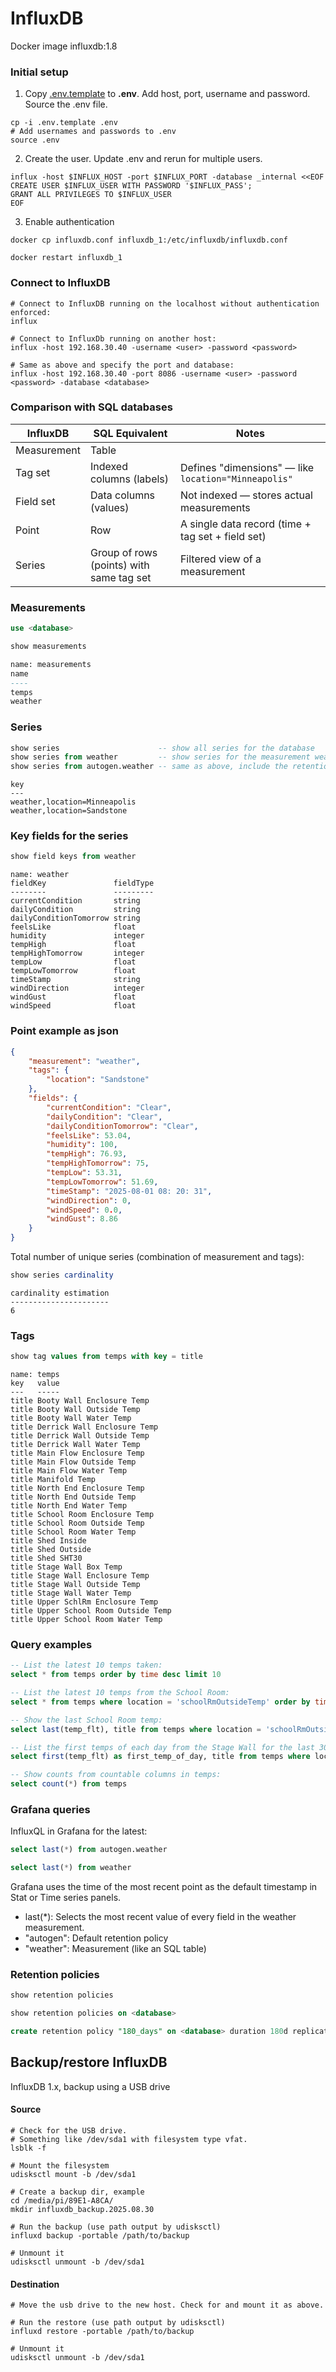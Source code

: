 # InfluxDB

Docker image influxdb:1.8

### Initial setup

1) Copy [.env.template](.env.template) to **.env**. Add host, port, username and password. Source the .env file.

```shell
cp -i .env.template .env
# Add usernames and passwords to .env
source .env
```

2) Create the user. Update .env and rerun for multiple users.

```shell
influx -host $INFLUX_HOST -port $INFLUX_PORT -database _internal <<EOF
CREATE USER $INFLUX_USER WITH PASSWORD '$INFLUX_PASS';
GRANT ALL PRIVILEGES TO $INFLUX_USER
EOF
```

3) Enable authentication

```shell
docker cp influxdb.conf influxdb_1:/etc/influxdb/influxdb.conf

docker restart influxdb_1
```

### Connect to InfluxDB

```shell
# Connect to InfluxDB running on the localhost without authentication enforced:
influx

# Connect to InfluxDb running on another host:
influx -host 192.168.30.40 -username <user> -password <password>

# Same as above and specify the port and database:
influx -host 192.168.30.40 -port 8086 -username <user> -password <password> -database <database>
```

### Comparison with SQL databases


| InfluxDB        | SQL Equivalent                  | Notes                                             |
| --------------- | ------------------------------- | ------------------------------------------------- |
| Measurement | Table                           |
| Tag set     | Indexed columns (labels)        | Defines "dimensions" — like `location="Minneapolis"`  |
| Field set   | Data columns (values)           | Not indexed — stores actual measurements          |
| Point       | Row                             | A single data record (time + tag set + field set) |
| Series      | Group of rows (points) with same tag set | Filtered view of a measurement             |

### Measurements

```sql
use <database>

show measurements
```

```sql
name: measurements
name
----
temps
weather
```

### Series

```sql
show series                      -- show all series for the database
show series from weather         -- show series for the measurement weather
show series from autogen.weather -- same as above, include the retention policy
```

```
key
---
weather,location=Minneapolis
weather,location=Sandstone
```

### Key fields for the series

```sql
show field keys from weather
```

```
name: weather
fieldKey               fieldType
--------               ---------
currentCondition       string
dailyCondition         string
dailyConditionTomorrow string
feelsLike              float
humidity               integer
tempHigh               float
tempHighTomorrow       integer
tempLow                float
tempLowTomorrow        float
timeStamp              string
windDirection          integer
windGust               float
windSpeed              float
```

### Point example as json

```json
{
    "measurement": "weather",
    "tags": {
        "location": "Sandstone"
    },
    "fields": {
        "currentCondition": "Clear",
        "dailyCondition": "Clear",
        "dailyConditionTomorrow": "Clear",
        "feelsLike": 53.04,
        "humidity": 100,
        "tempHigh": 76.93,
        "tempHighTomorrow": 75,
        "tempLow": 53.31,
        "tempLowTomorrow": 51.69,
        "timeStamp": "2025-08-01 08: 20: 31",
        "windDirection": 0,
        "windSpeed": 0.0,
        "windGust": 8.86
    }
}
```

Total number of unique series (combination of measurement and tags):

```sql
show series cardinality
```

```
cardinality estimation
----------------------
6
```

### Tags

```sql
show tag values from temps with key = title
```

```
name: temps
key   value
---   -----
title Booty Wall Enclosure Temp
title Booty Wall Outside Temp
title Booty Wall Water Temp
title Derrick Wall Enclosure Temp
title Derrick Wall Outside Temp
title Derrick Wall Water Temp
title Main Flow Enclosure Temp
title Main Flow Outside Temp
title Main Flow Water Temp
title Manifold Temp
title North End Enclosure Temp
title North End Outside Temp
title North End Water Temp
title School Room Enclosure Temp
title School Room Outside Temp
title School Room Water Temp
title Shed Inside
title Shed Outside
title Shed SHT30
title Stage Wall Box Temp
title Stage Wall Enclosure Temp
title Stage Wall Outside Temp
title Stage Wall Water Temp
title Upper SchlRm Enclosure Temp
title Upper School Room Outside Temp
title Upper School Room Water Temp
```

### Query examples

```sql
-- List the latest 10 temps taken:
select * from temps order by time desc limit 10

-- List the latest 10 temps from the School Room:
select * from temps where location = 'schoolRmOutsideTemp' order by time desc limit 10

-- Show the last School Room temp:
select last(temp_flt), title from temps where location = 'schoolRmOutsideTemp'

-- List the first temps of each day from the Stage Wall for the last 30 days:
select first(temp_flt) as first_temp_of_day, title from temps where location = 'stageWallOutsideTemp' and time >= now() - 30d group by time(1d)

-- Show counts from countable columns in temps:
select count(*) from temps
```

### Grafana queries

InfluxQL in Grafana for the latest:

```sql
select last(*) from autogen.weather

select last(*) from weather
```

Grafana uses the time of the most recent point as the default timestamp in Stat or Time series panels.

* last(*): Selects the most recent value of every field in the weather measurement.
* "autogen": Default retention policy
* "weather": Measurement (like an SQL table)

### Retention policies

```sql
show retention policies

show retention policies on <database>

create retention policy "180_days" on <database> duration 180d replication 1 default
```

## Backup/restore InfluxDB

InfluxDB 1.x, backup using a USB drive

#### Source

```shell
# Check for the USB drive.
# Something like /dev/sda1 with filesystem type vfat.
lsblk -f

# Mount the filesystem
udisksctl mount -b /dev/sda1

# Create a backup dir, example
cd /media/pi/89E1-A8CA/
mkdir influxdb_backup.2025.08.30

# Run the backup (use path output by udisksctl)
influxd backup -portable /path/to/backup

# Unmount it
udisksctl unmount -b /dev/sda1
```

#### Destination

```shell
# Move the usb drive to the new host. Check for and mount it as above.

# Run the restore (use path output by udisksctl)
influxd restore -portable /path/to/backup

# Unmount it
udisksctl unmount -b /dev/sda1
```

